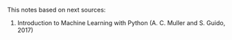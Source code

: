 This notes based on next sources:
1) Introduction to Machine Learning with Python (A. C. Muller and S. Guido, 2017) 
